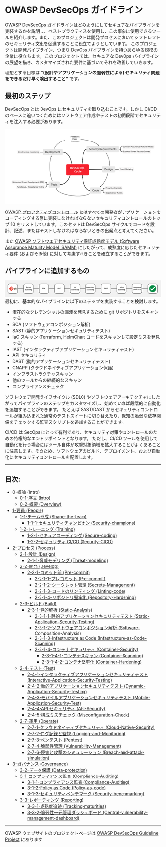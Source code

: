 # OWASP DevSecOps ガイドライン

OWASP DevSecOps ガイドラインはどのようにしてセキュアなパイプラインを実装するかを説明し、ベストプラクティスを使用し、この事象に使用できるツールを紹介します。また、このプロジェクトは開発プロセスにおいてシフトレフトのセキュリティ文化を促進することに役立てようとしています。
このプロジェクトは開発パイプライン、つまり DevOps パイプラインを持つあらゆる規模の企業に役立ちます。
このプロジェクトでは、セキュアな DevOps パイプラインの展望を描き、カスタマイズされた要件に基づいてそれを改善していきます。

理想とする目標は **"(設計やアプリケーションの脆弱性による) セキュリティ問題をできるだけ早く検出すること"** です。

## 最初のステップ

DevSecOps とは DevOps にセキュリティを取り込むことです。しかし CI/CD のペースに追いつくためにはソフトウェア作成やテストの初期段階でセキュリティを注入する必要があります。

![DevSecOps cycle](assets/images/DevSecOps-cycle.png)

[OWASP プロアクティブコントロール](https://owasp.org/www-project-proactive-controls/) にはすべての開発者がアプリケーションをコーディングする際に実装しなければならないセキュリティコントロールのトップ 10 をリストしています。このセットは DevSecOps サイクルでコードを設計、記述、またはテストしなければならないときの出発点と考えてください。

また [OWASP ソフトウエアセキュリティ保証成熟度モデル (Software Assurance Maturity Model, SAMM)](https://owaspsamm.org/model/) にしたがって、成熟度に応じたセキュリティ要件 (およびその他) に対して考慮すべきことを確立することができます。

## パイプラインに追加するもの

![DevSecOps pipeline](assets/images/DevSecOps-pipeline.png)
最初に、基本的なパイプラインに以下のステップを実装することを検討します。

- 潜在的なクレデンシャルの漏洩を発見するために git リポジトリをスキャンする
- SCA (ソフトウェアコンポジション解析)
- SAST (静的アプリケーションセキュリティテスト)
- IaC スキャン (Terraform, HelmChart コードをスキャンして設定ミスを発見する)
- IAST (インタラクティブアプリケーションセキュリティテスト)
- API セキュリティ
- DAST (動的アプリケーションセキュリティテスト)
- CNAPP (クラウドネイティブアプリケーション保護)
- インフラストラクチャスキャン
- 他のツールからの継続的なスキャン
- コンプライアンスチェック

ソフトウェア開発ライフサイクル (SDLC) やソフトウェアアーキテクチャにしたがってパイプラインのステップをカスタマイズし、始めていれば段階的に自動化を追加することができます。
たとえば SAST/DAST からセキュリティコントロールが組み込まれた通常のテストスイートに切り替えたり、既知の脆弱な依存関係をチェックする監査スクリプトを追加することができます。

CI/CD は SecOps にとって有利であり、セキュリティ対策やコントロールのための特権的なエントリポイントとなります。
ただし、CI/CD ツールを使用して自動化を行う場合にはツール自体が攻撃対象領域を拡大することがよくあることに注意します。そのため、ソフトウェアのビルド、デプロイメント、および自動化にセキュリティコントロールを配置します。

---

## 目次:

- [0-概論 (Intro)](current-version/0-Intro)
  - [0-1-序文 (Intro)](current-version/0-Intro/0-1-Intro.md)
  - [0-2-概要 (Overview)](current-version/0-Intro/0-2-Overview.md)
- [1-要員 (People)](current-version/1-People)
  - [1-1-チーム形成 (Shape-the-team)](current-version/1-People/1-1-Shape-the-team)
    - [1-1-1-セキュリティチャンピオン (Security-champions)](current-version/1-People/1-1-Shape-the-team/1-1-1-Security-champions.md)
  - [1-2-トレーニング (Training)](current-version/1-People/1-2-Training)
    - [1-2-1-セキュアコーディング (Secure-coding)](current-version/1-People/1-2-Training/1-2-1-Secure-coding.md)
    - [1-2-2-セキュリティ CI/CD (Security-CICD)](current-version/1-People/1-2-Training/1-2-2-Security-CICD.md)
- [2-プロセス (Process)](current-version/2-Process)
  - [2-1-設計 (Design)](current-version/2-Process/2-1-Design)
    - [2-1-1-脅威モデリング (Threat-modeling)](current-version/2-Process/2-1-Design/2-1-1-Threat-modeling.md)
  - [2-2-開発 (Develop)](current-version/2-Process/2-2-Develop)
    - [2-2-1-コミット前 (Pre-commit)](current-version/2-Process/2-2-Develop/2-2-1-Pre-commit)
      - [2-2-1-1-プレコミット (Pre-commit)](current-version/2-Process/2-2-Develop/2-2-1-Pre-commit/2-2-1-1-Pre-commit.md)
      - [2-2-1-2-シークレット管理 (Secrets-Management)](current-version/2-Process/2-2-Develop/2-2-1-Pre-commit/2-2-1-2-Secrets-Management.md)
      - [2-2-1-3-コードのリンティング (Linting-code)](current-version/2-Process/2-2-Develop/2-2-1-Pre-commit/2-2-1-3-Linting-code.md)
      - [2-2-1-4-リポジトリ堅牢化 (Repository-Hardening)](current-version/2-Process/2-2-Develop/2-2-1-Pre-commit/2-2-1-4-Repository-Hardening.md)
  - [2-3-ビルド (Build)](current-version/2-Process/2-3-Build)
    - [2-3-1-静的解析 (Static-Analysis)](current-version/2-Process/2-3-Build/2-3-1-Static-Analysis)
      - [2-3-1-1-静的アプリケーションセキュリティテスト (Static-Application-Security-Testing)](current-version/2-Process/2-3-Build/2-3-1-Static-Analysis/2-3-1-1-Static-Application-Security-Testing.md)
      - [2-3-1-2-ソフトウェアコンポジション解析 (Software-Composition-Analysis)](current-version/2-Process/2-3-Build/2-3-1-Static-Analysis/2-3-1-2-Software-Composition-Analysis.md)
      - [2-3-1-3-Infastructure as Code (Infastructure-as-Code-Scanning)](current-version/2-Process/2-3-Build/2-3-1-Static-Analysis/2-3-1-3-Infastructure-as-Code-Scanning.md)
      - [2-3-1-4-コンテナセキュリティ (Container-Security)](current-version/2-Process/2-3-Build/2-3-1-Static-Analysis/2-3-1-4-Container-Security)
        - [2-3-1-4-1-コンテナスキャン (Container-Scanning)](current-version/2-Process/2-3-Build/2-3-1-Static-Analysis/2-3-1-4-Container-Security/2-3-1-4-1-Container-Scanning.md)
        - [2-3-1-4-2-コンテナ堅牢化 (Container-Hardening)](current-version/2-Process/2-3-Build/2-3-1-Static-Analysis/2-3-1-4-Container-Security/2-3-1-4-2-Container-Hardening.md)
  - [2-4-テスト (Test)](current-version/2-Process/2-4-Test)
    - [2-4-1-インタラクティブアプリケーションセキュリティテスト (Interactive-Application-Security-Testing)](current-version/2-Process/2-4-Test/2-4-1-Interactive-Application-Security-Testing.md)
    - [2-4-2-動的アプリケーションセキュリティテスト (Dynamic-Application-Security-Testing)](current-version/2-Process/2-4-Test/2-4-2-Dynamic-Application-Security-Testing.md)
    - [2-4-3-モバイルアプリケーションセキュリティテスト (Mobile-Application-Security-Test)](current-version/2-Process/2-4-Test/2-4-3-Mobile-Application-Security-Test.md)
    - [2-4-4-API セキュリティ (API-Security)](current-version/2-Process/2-4-Test/2-4-4-API-Security.md)
    - [2-4-5-構成ミスチェック (Misconfiguration-Check)](current-version/2-Process/2-4-Test/2-4-5-Misconfiguration-Check.md)
  - [2-7-運用 (Operate)](current-version/2-Process/2-7-Operate)
    - [2-7-1-クラウドネイティブセキュリティ (Cloud-Native-Security)](current-version/2-Process/2-7-Operate/2-7-1-Cloud-Native-Security.md)
    - [2-7-2-ログ記録と監視 (Logging-and-Monitoring)](current-version/2-Process/2-7-Operate/2-7-2-Logging-and-Monitoring.md)
    - [2-7-3-ペンテスト (Pentest)](current-version/2-Process/2-7-Operate/2-7-3-Pentest.md)
    - [2-7-4-脆弱性管理 (Vulnerability-Management)](current-version/2-Process/2-7-Operate/2-7-4-Vulnerability-Management.md)
    - [2-7-6-侵害と攻撃のシミュレーション (Breach-and-attack-simulation)](current-version/2-Process/2-7-Operate/2-7-6-Breach-and-attack-simulation.md)
- [3-ガバナンス (Governance)](current-version/3-Governance)
  - [3-2-データ保護 (Data-protection)](current-version/3-Governance/3-2-Data-protection.md)
  - [3-1-コンプライアンス監査 (Compliance-Auditing)](current-version/3-Governance/3-1-Compliance-Auditing)
    - [3-1-1-コンプライアンス監査 (Compliance-Auditing)](current-version/3-Governance/3-1-Compliance-Auditing/3-1-1-Compliance-Auditing.md)
    - [3-1-2-Policy as Code (Policy-as-code)](current-version/3-Governance/3-1-Compliance-Auditing/3-1-2-Policy-as-code.md)
    - [3-1-3-セキュリティベンチマーク (Security-benchmarking)](current-version/3-Governance/3-1-Compliance-Auditing/3-1-3-Security-benchmarking.md)
  - [3-3-レポーティング (Reporting)](current-version/3-Governance/3-3-Reporting)
    - [3-3-1-成熟度追跡 (Tracking-maturities)](current-version/3-Governance/3-3-Reporting/3-3-1-Tracking-maturities.md)
    - [3-3-2-脆弱性一元管理ダッシュボード (Central-vulnerability-management-dashboard)](current-version/3-Governance/3-3-Reporting/3-3-2-Central-vulnerability-management-dashboard.md)


---
OWASP ウェブサイトのプロジェクトページは [OWASP DevSecOps Guideline Project](https://owasp.org/www-project-devsecops-guideline/) にあります
